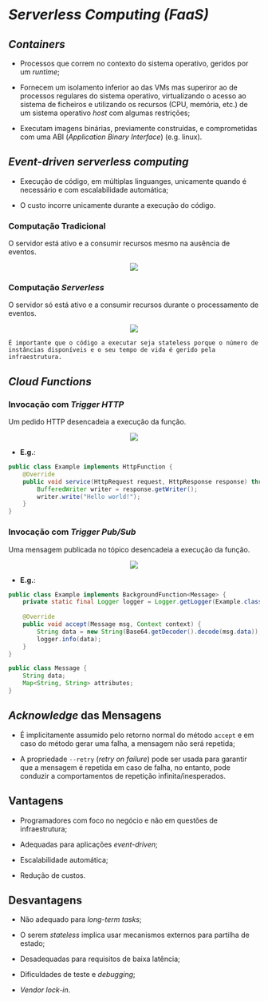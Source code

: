 # ___Serverless Computing (FaaS)___

## ___Containers___

* Processos que correm no contexto do sistema operativo, geridos por um _runtime_;

* Fornecem um isolamento inferior ao das VMs mas superiror ao de processos regulares do sistema operativo, virtualizando o acesso ao sistema de ficheiros e utilizando os recursos (CPU, memória, etc.) de um sistema operativo _host_ com algumas restrições;

* Executam imagens binárias, previamente construídas, e comprometidas com uma ABI (_Application Binary Interface_) (e.g. linux).

## ___Event-driven serverless computing___

* Execução de código, em múltiplas linguanges, unicamente quando é necessário e com escalabilidade automática;

* O custo incorre unicamente durante a execução do código.

### __Computação Tradicional__

O servidor está ativo e a consumir recursos mesmo na ausência de eventos.

<div align="center">

![](../imgs/serverless-computing-1.png)

</div>

### __Computação__ ___Serverless___

O servidor só está ativo e a consumir recursos durante o processamento de eventos.

<div align="center">

![](../imgs/serverless-computing-2.png)

</div>

``É importante que o código a executar seja stateless porque o número de instâncias disponíveis e o seu tempo de vida é gerido pela infraestrutura.``

## ___Cloud Functions___

### __Invocação com__ ___Trigger HTTP___

Um pedido HTTP desencadeia a execução da função.

<div align="center">

![](../imgs/serverless-computing-3.png)

</div>

* __E.g.__:

```java
public class Example implements HttpFunction {
    @Override
    public void service(HttpRequest request, HttpResponse response) throws Exception {
        BufferedWriter writer = response.getWriter();
        writer.write("Hello world!");
    }
}
```

### __Invocação com__ ___Trigger Pub/Sub___

Uma mensagem publicada no tópico desencadeia a execução da função.

<div align="center">

![](../imgs/serverless-computing-4.png)

</div>

* __E.g.__:

```java
public class Example implements BackgroundFunction<Message> {
    private static final Logger logger = Logger.getLogger(Example.class.getName());
    
    @Override
    public void accept(Message msg, Context context) {
        String data = new String(Base64.getDecoder().decode(msg.data));
        logger.info(data);
    }
}

public class Message {
    String data;
    Map<String, String> attributes;
}
```

## ___Acknowledge___ __das Mensagens__

* É implicitamente assumido pelo retorno normal do método ``accept`` e em caso do método gerar uma falha, a mensagem não será repetida;

* A propriedade ``--retry`` (_retry on failure_) pode ser usada para garantir que a mensagem é repetida em caso de falha, no entanto, pode conduzir a comportamentos de repetição infinita/inesperados.

## __Vantagens__

* Programadores com foco no negócio e não em questões de infraestrutura;

* Adequadas para aplicações _event-driven_;

* Escalabilidade automática;

* Redução de custos.

## __Desvantagens__

* Não adequado para _long-term tasks_;

* O serem _stateless_ implica usar mecanismos externos para partilha de estado;

* Desadequadas para requisitos de baixa latência;

* Dificuldades de teste e _debugging_;

* _Vendor lock-in_.
